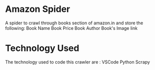 # Amazon Spider

A spider to crawl through books section of amazon.in and store the following:
Book Name
Book Price
Book Author
Book's Image link

# Technology Used
The technology used to code this crawler are :
VSCode
Python
Scrapy

 
